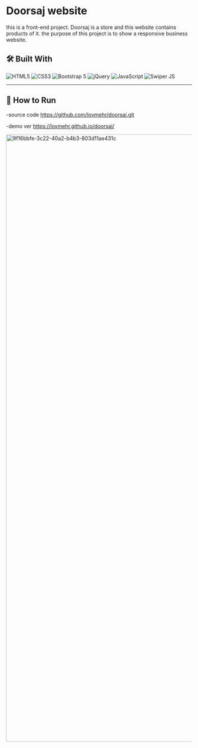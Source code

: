 # Doorsaj website
this is a front-end project.
Doorsaj is a store and this website contains products of it.
the purpose of this project is to show a responsive business website.

## 🛠️ Built With
![HTML5](https://img.shields.io/badge/HTML5-E34F26?style=for-the-badge&logo=html5&logoColor=white)
![CSS3](https://img.shields.io/badge/CSS3-1572B6?style=for-the-badge&logo=css3&logoColor=white)
![Bootstrap 5](https://img.shields.io/badge/Bootstrap-7952B3?style=for-the-badge&logo=bootstrap&logoColor=white)
![jQuery](https://img.shields.io/badge/jQuery-0769AD?style=for-the-badge&logo=jquery&logoColor=white)
![JavaScript](https://img.shields.io/badge/JavaScript-F7DF1E?style=for-the-badge&logo=javascript&logoColor=black)
![Swiper JS](https://img.shields.io/badge/Swiper-6332F6?style=for-the-badge&logo=swiper&logoColor=white)

---

## 🚀 How to Run
-source code
https://github.com/lovmehr/doorsaj.git

-demo ver
https://lovmehr.github.io/doorsaj/

<img width="3024" height="1646" alt="9f16bbfe-3c22-40a2-b4b3-803d11ae431c" src="https://github.com/user-attachments/assets/c3c6d951-f9e0-416f-a23f-aa4e4a86af49" />

